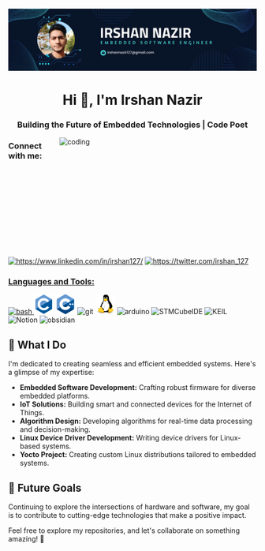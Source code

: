 ![logo](https://github.com/IRSHAN127/IRSHAN127/blob/main/Blue%20Minimalist%20Profesional%20Personal%20Linkedln%20Banner.png)
<h1 align="center">Hi 👋, I'm Irshan Nazir</h1>
<h3 align="center">Building the Future of Embedded Technologies | Code Poet</h3>

<img align="right" alt="coding" height="240" width="400" src="https://user-images.githubusercontent.com/55389276/140866485-8fb1c876-9a8f-4d6a-98dc-08c4981eaf70.gif">


<h3 align="left">Connect with me:</h3>
<p align="left">
<a href="https://www.linkedin.com/in/irshan127/" target="blank"><img align="center" src="https://raw.githubusercontent.com/rahuldkjain/github-profile-readme-generator/master/src/images/icons/Social/linked-in-alt.svg" alt="https://www.linkedin.com/in/irshan127/" height="30" width="40" /></a> <a href="https://twitter.com/Irshan_127" target="blank"><img align="center" src="https://raw.githubusercontent.com/rahuldkjain/github-profile-readme-generator/master/src/images/icons/Social/twitter.svg" alt="https://twitter.com/irshan_127" height="35" width="40" />
</p>

<h3 align="left">Languages and Tools:</h3>
<p align="left"> <img src="https://github.com/IRSHAN127/IRSHAN127/assets/93464682/d66d835e-7f03-447d-92e9-ec3c2ca0621b.svg" alt="bash" width="40" height="40"/> </a> <img src="https://raw.githubusercontent.com/devicons/devicon/master/icons/c/c-original.svg" alt="c" width="40" height="40"/> </a> 
 <img src="https://raw.githubusercontent.com/devicons/devicon/master/icons/cplusplus/cplusplus-original.svg" alt="cplusplus" width="40" height="40"/> </a> <img src="https://www.vectorlogo.zone/logos/git-scm/git-scm-icon.svg" alt="git" width="40" height="40"/> </a>  <img  src="https://raw.githubusercontent.com/devicons/devicon/master/icons/linux/linux-original.svg" alt="linux" width="40" height="40"/> </a> <img src="https://cdn.worldvectorlogo.com/logos/arduino-1.svg" alt="arduino" width="40" height="40"/> </a> 
<img src="https://github.com/IRSHAN127/IRSHAN127/assets/93464682/409a993a-e62c-4613-b7fc-26cc8972195b.svg" alt="STMCubeIDE" width="60" height="40"/> </a> 
<img src="https://github.com/IRSHAN127/IRSHAN127/assets/93464682/dea2d1a8-9f05-401b-af48-23990f2640c7.svg" alt="KEIL" width="40" height="40"/> </a> 
<img src="https://github.com/IRSHAN127/IRSHAN127/assets/93464682/ae479edb-ed96-43ea-9cd4-3bc70880bbe3.svg" alt="Notion" width="40" height="40"/> </a> 
<img src="https://github.com/IRSHAN127/IRSHAN127/assets/93464682/28750d11-9945-4acf-99db-37e8102266c6.svg" alt="obsidian" width="40" height="40"/> </a> </p>





<h2>🚀 What I Do</h2>

<p>I'm dedicated to creating seamless and efficient embedded systems. Here's a glimpse of my expertise:</p>

<ul>
  <li><strong>Embedded Software Development:</strong> Crafting robust firmware for diverse embedded platforms.</li>
  <li><strong>IoT Solutions:</strong> Building smart and connected devices for the Internet of Things.</li>
  <li><strong>Algorithm Design:</strong> Developing algorithms for real-time data processing and decision-making.</li>
  <li><strong>Linux Device Driver Development:</strong> Writing device drivers for Linux-based systems.</li>
  <li><strong>Yocto Project:</strong> Creating custom Linux distributions tailored to embedded systems.</li>
</ul>

<h2>🎯 Future Goals</h2>

<p>Continuing to explore the intersections of hardware and software, my goal is to contribute to cutting-edge technologies that make a positive impact.</p>

<p>Feel free to explore my repositories, and let's collaborate on something amazing! 🤝</p>

